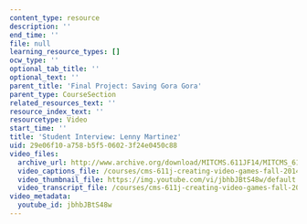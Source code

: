 ```yaml
---
content_type: resource
description: ''
end_time: ''
file: null
learning_resource_types: []
ocw_type: ''
optional_tab_title: ''
optional_text: ''
parent_title: 'Final Project: Saving Gora Gora'
parent_type: CourseSection
related_resources_text: ''
resource_index_text: ''
resourcetype: Video
start_time: ''
title: 'Student Interview: Lenny Martinez'
uid: 29e06f10-a758-b5f5-0602-3f24e0450c88
video_files:
  archive_url: http://www.archive.org/download/MITCMS.611JF14/MITCMS_611JF14_Lenny_Martinez_300k.mp4
  video_captions_file: /courses/cms-611j-creating-video-games-fall-2014/07c55985812a5a749acd293af9a5be9b_jbhbJBtS48w.vtt
  video_thumbnail_file: https://img.youtube.com/vi/jbhbJBtS48w/default.jpg
  video_transcript_file: /courses/cms-611j-creating-video-games-fall-2014/70db81df792b83a8de75d1f4293dbb90_jbhbJBtS48w.pdf
video_metadata:
  youtube_id: jbhbJBtS48w
---
```

